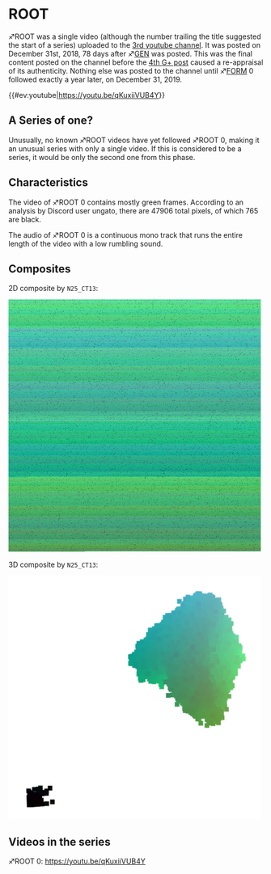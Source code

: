 # ROOT

♐ROOT was a single video (although the number trailing the title
suggested the start of a series) uploaded to the [3rd youtube channel](3rd_youtube_channel "wikilink"). It was posted on December
31st, 2018, 78 days after ♐[GEN](GEN "wikilink") was posted. This was
the final content posted on the channel before the [4th G+ post](Google_Plus#G.2B_post_4 "wikilink") caused a re-appraisal of its
authenticity. Nothing else was posted to the channel until
♐[FORM](FORM "wikilink") 0 followed exactly a year later, on December
31, 2019.

{{\#ev:youtube|<https://youtu.be/qKuxiiVUB4Y>}}

## A Series of one?

Unusually, no known ♐ROOT videos have yet followed ♐ROOT 0, making it an
unusual series with only a single video. If this is considered to be a
series, it would be only the second one from this phase.

## Characteristics

The video of ♐ROOT 0 contains mostly green frames. According to an
analysis by Discord user ungato, there are 47906 total pixels, of which
765 are black.

The audio of ♐ROOT 0 is a continuous mono track that runs the entire
length of the video with a low rumbling sound.

## Composites

2D composite by `N25_CT13`:

![ROOT-alpha.png](ROOT-alpha.png)
 
3D composite by `N25_CT13`:

![ROOT-3d.png](ROOT-3d.png) 

## Videos in the series

♐ROOT 0: <https://youtu.be/qKuxiiVUB4Y>

